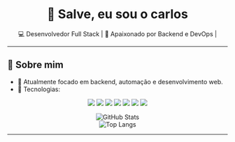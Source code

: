 <h1 align="center">👋 Salve, eu sou o carlos</h1>
<p align="center">
  💻 Desenvolvedor Full Stack | 🚀 Apaixonado por Backend e DevOps |

</p>

---

## 🧠 Sobre mim

- 🔭 Atualmente focado em backend, automação e desenvolvimento web.
- 🧰 Tecnologias:

<p align="center">
  <img src="https://img.shields.io/badge/PHP-777BB4?style=for-the-badge&logo=php&logoColor=white" />
  <img src="https://img.shields.io/badge/Go-00ADD8?style=for-the-badge&logo=go&logoColor=white" />
  <img src="https://img.shields.io/badge/Java-007396?style=for-the-badge&logo=java&logoColor=white" />
  <img src="https://img.shields.io/badge/JavaScript-F7DF1E?style=for-the-badge&logo=javascript&logoColor=black" />
  <img src="https://img.shields.io/badge/Laravel-FF2D20?style=for-the-badge&logo=laravel&logoColor=white" />
  <img src="https://img.shields.io/badge/React-20232A?style=for-the-badge&logo=react&logoColor=61DAFB" />
  <img src="https://img.shields.io/badge/Spring-6DB33F?style=for-the-badge&logo=spring&logoColor=white" />
</p>


<p align="center">
  <img src="https://github-readme-stats.vercel.app/api?username=caducrs&show_icons=true&theme=tokyonight" alt="GitHub Stats" />
  <br/>
  <img src="https://github-readme-stats.vercel.app/api/top-langs/?username=caducrs&layout=compact&theme=tokyonight" alt="Top Langs" />
</p>

---

  
